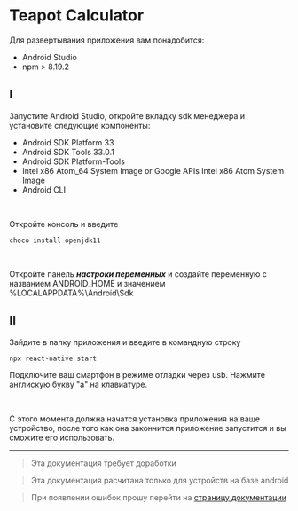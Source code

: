 # Teapot Calculator

Для развертывания приложения вам понадобится:
- Android Studio
- npm > 8.19.2

## I
Запустите Android Studio, откройте вкладку sdk менеджера
и установите следующие компоненты:
- Android SDK Platform 33
- Android SDK Tools 33.0.1
- Android SDK Platform-Tools
- Intel x86 Atom_64 System Image or Google APIs Intel x86 Atom System Image
- Android CLI

<br>

Откройте консоль и введите
```
choco install openjdk11
```

<br>

Откройте панель ***настроки переменных*** и создайте переменную
с названием ANDROID_HOME и значением %LOCALAPPDATA%\Android\Sdk


## II

Зайдите в папку приложения и введите в командную строку
```
npx react-native start
```

Подключите ваш смартфон в режиме отладки через usb.
Нажмите англискую букву "a" на клавиатуре.

<br>

C этого момента должна начатся установка
приложения на ваше устройство, после того как
она закончится приложение запустится и вы сможите
его использовать.

<hr>

> Эта документация требует доработки

> Эта документация расчитана только для устройств на базе android

> При появлении ошибок прошу перейти на [страницу документации](https://reactnative.dev/docs/environment-setup)